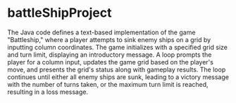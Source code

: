 ﻿# battleShipProject
The Java code defines a text-based implementation of the game "Battleship," where a player attempts to sink enemy ships on a grid by inputting column coordinates. The game initializes with a specified grid size and turn limit, displaying an introductory message. A loop prompts the player for a column input, updates the game grid based on the player's move, and presents the grid's status along with gameplay results. The loop continues until either all enemy ships are sunk, leading to a victory message with the number of turns taken, or the maximum turn limit is reached, resulting in a loss message. 
